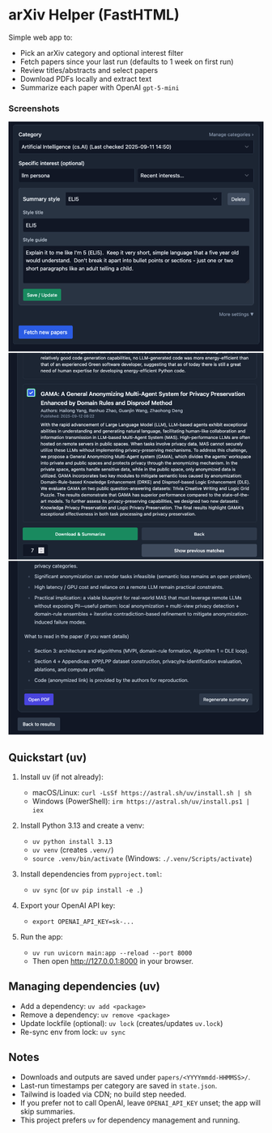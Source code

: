 arXiv Helper (FastHTML)
=======================

Simple web app to:

- Pick an arXiv category and optional interest filter
- Fetch papers since your last run (defaults to 1 week on first run)
- Review titles/abstracts and select papers
- Download PDFs locally and extract text
- Summarize each paper with OpenAI `gpt-5-mini`

### Screenshots

![Home page](screenshots/arxiv_1.png)
![Paper page](screenshots/arxiv_2.png)
![Summary page](screenshots/arxiv_3.png)

Quickstart (uv)
---------------

1) Install uv (if not already):

   - macOS/Linux: `curl -LsSf https://astral.sh/uv/install.sh | sh`
   - Windows (PowerShell): `irm https://astral.sh/uv/install.ps1 | iex`

2) Install Python 3.13 and create a venv:

   - `uv python install 3.13`
   - `uv venv`  (creates `.venv/`)
   - `source .venv/bin/activate` (Windows: `./.venv/Scripts/activate`)

3) Install dependencies from `pyproject.toml`:

   - `uv sync`  (or `uv pip install -e .`)

4) Export your OpenAI API key:

   - `export OPENAI_API_KEY=sk-...`

5) Run the app:

   - `uv run uvicorn main:app --reload --port 8000`
   - Then open http://127.0.0.1:8000 in your browser.

Managing dependencies (uv)
--------------------------

- Add a dependency: `uv add <package>`
- Remove a dependency: `uv remove <package>`
- Update lockfile (optional): `uv lock` (creates/updates `uv.lock`)
- Re-sync env from lock: `uv sync`

Notes
-----

- Downloads and outputs are saved under `papers/<YYYYmmdd-HHMMSS>/`.
- Last-run timestamps per category are saved in `state.json`.
- Tailwind is loaded via CDN; no build step needed.
- If you prefer not to call OpenAI, leave `OPENAI_API_KEY` unset; the app will skip summaries.
- This project prefers `uv` for dependency management and running.
